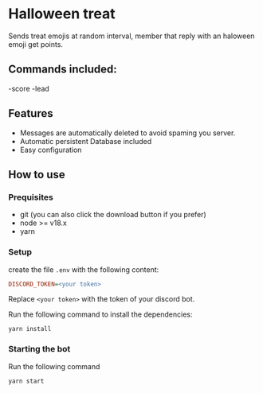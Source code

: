 # Halloween treat
Sends treat emojis at random interval, member that reply with an haloween emoji get points.

## Commands included:
-score
-lead

## Features
- Messages are automatically deleted to avoid spaming you server.
- Automatic persistent Database included
- Easy configuration

## How to use

### Prequisites
- git (you can also click the download button if you prefer)
- node >= v18.x
- yarn

### Setup


create the file `.env` with the  following content:

```ini
DISCORD_TOKEN=<your token>
```

Replace `<your token>` with the token of your discord bot.

Run the following command to install the dependencies:
```
yarn install
```

### Starting the bot
Run the following command
```
yarn start
```
